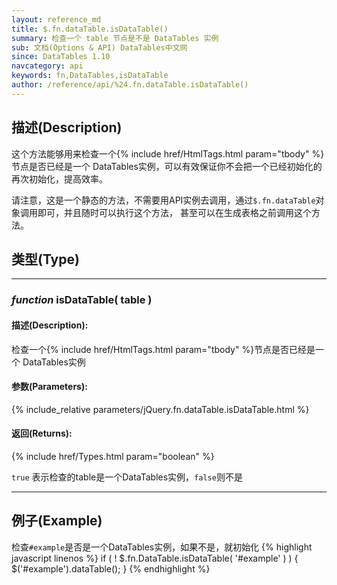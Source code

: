 ```yaml
---
layout: reference_md
title: $.fn.dataTable.isDataTable()
summary: 检查一个 table 节点是不是 DataTables 实例
sub: 文档(Options & API) DataTables中文网
since: DataTables 1.10
navcategory: api
keywords: fn,DataTables,isDataTable
author: /reference/api/%24.fn.dataTable.isDataTable()
---
```


## 描述(Description)
这个方法能够用来检查一个{% include href/HtmlTags.html param="tbody" %}节点是否已经是一个
DataTables实例，可以有效保证你不会把一个已经初始化的再次初始化，提高效率。

请注意，这是一个静态的方法，不需要用API实例去调用，通过`$.fn.dataTable`对象调用即可，并且随时可以执行这个方法，
甚至可以在生成表格之前调用这个方法。


## 类型(Type)

---

### _function_ isDataTable( table )

#### 描述(Description):
检查一个{% include href/HtmlTags.html param="tbody" %}节点是否已经是一个
DataTables实例

#### 参数(Parameters):
{% include_relative parameters/jQuery.fn.dataTable.isDataTable.html %}

#### 返回(Returns):

{% include href/Types.html param="boolean" %}

`true` 表示检查的table是一个DataTables实例，`false`则不是

---

## 例子(Example)
检查`#example`是否是一个DataTables实例，如果不是，就初始化
{% highlight javascript linenos %}
if ( ! $.fn.DataTable.isDataTable( '#example' ) ) {
  $('#example').dataTable();
}
{% endhighlight %}

